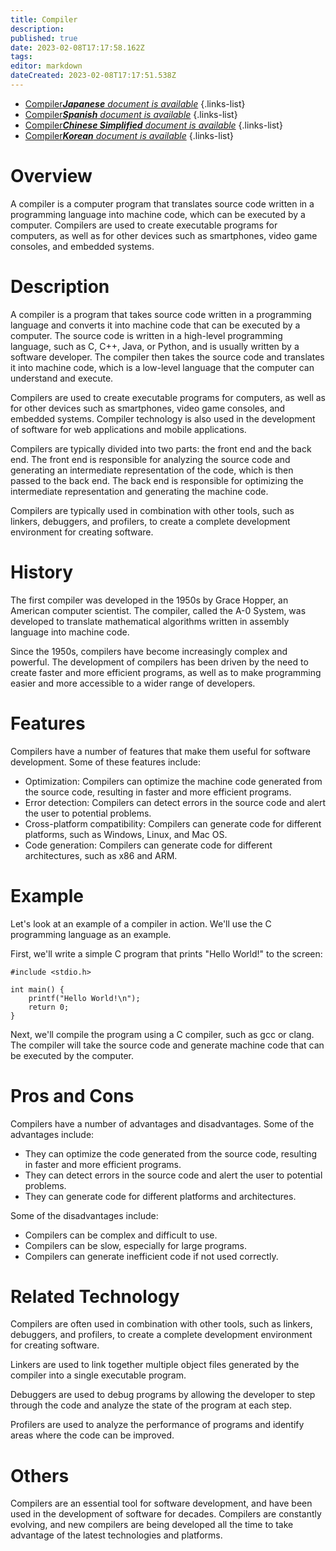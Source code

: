 ```yaml
---
title: Compiler
description: 
published: true
date: 2023-02-08T17:17:58.162Z
tags: 
editor: markdown
dateCreated: 2023-02-08T17:17:51.538Z
---
```


- [Compiler***Japanese** document is available*](/ja/Knowledge-base/Dictionary/compiler)
{.links-list}
- [Compiler***Spanish** document is available*](/es/Knowledge-base/Dictionary/compiler)
{.links-list}
- [Compiler***Chinese Simplified** document is available*](/zh/Knowledge-base/Dictionary/compiler)
{.links-list}
- [Compiler***Korean** document is available*](/ko/Knowledge-base/Dictionary/compiler)
{.links-list}


# Overview
A compiler is a computer program that translates source code written in a programming language into machine code, which can be executed by a computer. Compilers are used to create executable programs for computers, as well as for other devices such as smartphones, video game consoles, and embedded systems.

# Description
A compiler is a program that takes source code written in a programming language and converts it into machine code that can be executed by a computer. The source code is written in a high-level programming language, such as C, C++, Java, or Python, and is usually written by a software developer. The compiler then takes the source code and translates it into machine code, which is a low-level language that the computer can understand and execute.

Compilers are used to create executable programs for computers, as well as for other devices such as smartphones, video game consoles, and embedded systems. Compiler technology is also used in the development of software for web applications and mobile applications.

Compilers are typically divided into two parts: the front end and the back end. The front end is responsible for analyzing the source code and generating an intermediate representation of the code, which is then passed to the back end. The back end is responsible for optimizing the intermediate representation and generating the machine code.

Compilers are typically used in combination with other tools, such as linkers, debuggers, and profilers, to create a complete development environment for creating software.

# History
The first compiler was developed in the 1950s by Grace Hopper, an American computer scientist. The compiler, called the A-0 System, was developed to translate mathematical algorithms written in assembly language into machine code.

Since the 1950s, compilers have become increasingly complex and powerful. The development of compilers has been driven by the need to create faster and more efficient programs, as well as to make programming easier and more accessible to a wider range of developers.

# Features
Compilers have a number of features that make them useful for software development. Some of these features include:

- Optimization: Compilers can optimize the machine code generated from the source code, resulting in faster and more efficient programs.
- Error detection: Compilers can detect errors in the source code and alert the user to potential problems.
- Cross-platform compatibility: Compilers can generate code for different platforms, such as Windows, Linux, and Mac OS.
- Code generation: Compilers can generate code for different architectures, such as x86 and ARM.

# Example
Let's look at an example of a compiler in action. We'll use the C programming language as an example.

First, we'll write a simple C program that prints "Hello World!" to the screen:

```
#include <stdio.h>
 
int main() {
    printf("Hello World!\n");
    return 0;
}
```

Next, we'll compile the program using a C compiler, such as gcc or clang. The compiler will take the source code and generate machine code that can be executed by the computer.

# Pros and Cons
Compilers have a number of advantages and disadvantages. Some of the advantages include:

- They can optimize the code generated from the source code, resulting in faster and more efficient programs.
- They can detect errors in the source code and alert the user to potential problems.
- They can generate code for different platforms and architectures.

Some of the disadvantages include:

- Compilers can be complex and difficult to use.
- Compilers can be slow, especially for large programs.
- Compilers can generate inefficient code if not used correctly.

# Related Technology
Compilers are often used in combination with other tools, such as linkers, debuggers, and profilers, to create a complete development environment for creating software.

Linkers are used to link together multiple object files generated by the compiler into a single executable program.

Debuggers are used to debug programs by allowing the developer to step through the code and analyze the state of the program at each step.

Profilers are used to analyze the performance of programs and identify areas where the code can be improved.

# Others
Compilers are an essential tool for software development, and have been used in the development of software for decades. Compilers are constantly evolving, and new compilers are being developed all the time to take advantage of the latest technologies and platforms.
